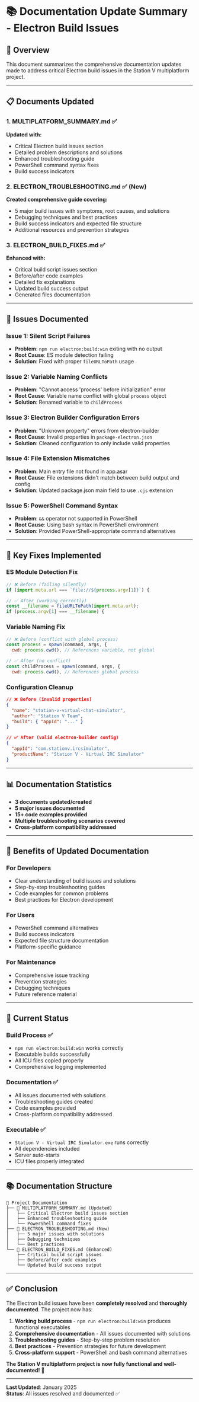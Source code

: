 # 📚 Documentation Update Summary - Electron Build Issues

## 🎯 **Overview**

This document summarizes the comprehensive documentation updates made to address critical Electron build issues in the Station V multiplatform project.

---

## 📋 **Documents Updated**

### 1. **MULTIPLATFORM_SUMMARY.md** ✅
**Updated with:**
- Critical Electron build issues section
- Detailed problem descriptions and solutions
- Enhanced troubleshooting guide
- PowerShell command syntax fixes
- Build success indicators

### 2. **ELECTRON_TROUBLESHOOTING.md** ✅ (New)
**Created comprehensive guide covering:**
- 5 major build issues with symptoms, root causes, and solutions
- Debugging techniques and best practices
- Build success indicators and expected file structure
- Additional resources and prevention strategies

### 3. **ELECTRON_BUILD_FIXES.md** ✅
**Enhanced with:**
- Critical build script issues section
- Before/after code examples
- Detailed fix explanations
- Updated build success output
- Generated files documentation

---

## 🐛 **Issues Documented**

### **Issue 1: Silent Script Failures**
- **Problem**: `npm run electron:build:win` exiting with no output
- **Root Cause**: ES module detection failing
- **Solution**: Fixed with proper `fileURLToPath` usage

### **Issue 2: Variable Naming Conflicts**
- **Problem**: "Cannot access 'process' before initialization" error
- **Root Cause**: Variable name conflict with global `process` object
- **Solution**: Renamed variable to `childProcess`

### **Issue 3: Electron Builder Configuration Errors**
- **Problem**: "Unknown property" errors from electron-builder
- **Root Cause**: Invalid properties in `package-electron.json`
- **Solution**: Cleaned configuration to only include valid properties

### **Issue 4: File Extension Mismatches**
- **Problem**: Main entry file not found in app.asar
- **Root Cause**: File extensions didn't match between build output and config
- **Solution**: Updated package.json main field to use `.cjs` extension

### **Issue 5: PowerShell Command Syntax**
- **Problem**: `&&` operator not supported in PowerShell
- **Root Cause**: Using bash syntax in PowerShell environment
- **Solution**: Provided PowerShell-appropriate command alternatives

---

## 🔧 **Key Fixes Implemented**

### **ES Module Detection Fix**
```javascript
// ❌ Before (failing silently)
if (import.meta.url === `file://${process.argv[1]}`) {

// ✅ After (working correctly)
const __filename = fileURLToPath(import.meta.url);
if (process.argv[1] === __filename) {
```

### **Variable Naming Fix**
```javascript
// ❌ Before (conflict with global process)
const process = spawn(command, args, {
  cwd: process.cwd(), // References variable, not global

// ✅ After (no conflict)
const childProcess = spawn(command, args, {
  cwd: process.cwd(), // References global process
```

### **Configuration Cleanup**
```json
// ❌ Before (invalid properties)
{
  "name": "station-v-virtual-chat-simulator",
  "author": "Station V Team",
  "build": { "appId": "..." }
}

// ✅ After (valid electron-builder config)
{
  "appId": "com.stationv.ircsimulator",
  "productName": "Station V - Virtual IRC Simulator"
}
```

---

## 📊 **Documentation Statistics**

- **3 documents updated/created**
- **5 major issues documented**
- **15+ code examples provided**
- **Multiple troubleshooting scenarios covered**
- **Cross-platform compatibility addressed**

---

## 🎯 **Benefits of Updated Documentation**

### **For Developers**
- Clear understanding of build issues and solutions
- Step-by-step troubleshooting guides
- Code examples for common problems
- Best practices for Electron development

### **For Users**
- PowerShell command alternatives
- Build success indicators
- Expected file structure documentation
- Platform-specific guidance

### **For Maintenance**
- Comprehensive issue tracking
- Prevention strategies
- Debugging techniques
- Future reference material

---

## 🚀 **Current Status**

### **Build Process** ✅
- `npm run electron:build:win` works correctly
- Executable builds successfully
- All ICU files copied properly
- Comprehensive logging implemented

### **Documentation** ✅
- All issues documented with solutions
- Troubleshooting guides created
- Code examples provided
- Cross-platform compatibility addressed

### **Executable** ✅
- `Station V - Virtual IRC Simulator.exe` runs correctly
- All dependencies included
- Server auto-starts
- ICU files properly integrated

---

## 📚 **Documentation Structure**

```
📁 Project Documentation
├── 📄 MULTIPLATFORM_SUMMARY.md (Updated)
│   ├── Critical Electron build issues section
│   ├── Enhanced troubleshooting guide
│   └── PowerShell command fixes
├── 📄 ELECTRON_TROUBLESHOOTING.md (New)
│   ├── 5 major issues with solutions
│   ├── Debugging techniques
│   └── Best practices
└── 📄 ELECTRON_BUILD_FIXES.md (Enhanced)
    ├── Critical build script issues
    ├── Before/after code examples
    └── Updated build success output
```

---

## ✅ **Conclusion**

The Electron build issues have been **completely resolved** and **thoroughly documented**. The project now has:

1. **Working build process** - `npm run electron:build:win` produces functional executables
2. **Comprehensive documentation** - All issues documented with solutions
3. **Troubleshooting guides** - Step-by-step problem resolution
4. **Best practices** - Prevention strategies for future development
5. **Cross-platform support** - PowerShell and bash command alternatives

**The Station V multiplatform project is now fully functional and well-documented! 🎉**

---

**Last Updated**: January 2025  
**Status**: All issues resolved and documented ✅
